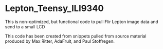 # Lepton_Teensy_ILI9340
This is non-optimized, but functional code to pull Flir Lepton image data and send to a small LCD

This code has been created from snippets pulled from source material produced by Max Ritter, AdaFruit, and Paul Stoffregen.
